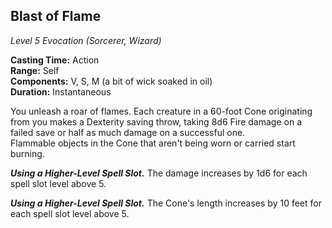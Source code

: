 ## Blast of Flame
*Level 5 Evocation (Sorcerer, Wizard)*

**Casting Time:** Action  
**Range:** Self  
**Components:** V, S, M (a bit of wick soaked in oil)  
**Duration:** Instantaneous

You unleash a roar of flames. Each creature in a 60-foot Cone originating from you makes a Dexterity saving throw, taking 8d6 Fire damage on a failed save or half as much damage on a successful one.  
Flammable objects in the Cone that aren't being worn or carried start burning.

***Using a Higher-Level Spell Slot.*** The damage increases by 1d6 for each spell slot level above 5.

***Using a Higher-Level Spell Slot.*** The Cone's length increases by 10 feet for each spell slot level above 5.